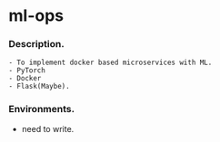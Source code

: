# ml-ops

### Description.  
```
- To implement docker based microservices with ML.  
- PyTorch  
- Docker  
- Flask(Maybe).
```  

### Environments.  
- need to write.

